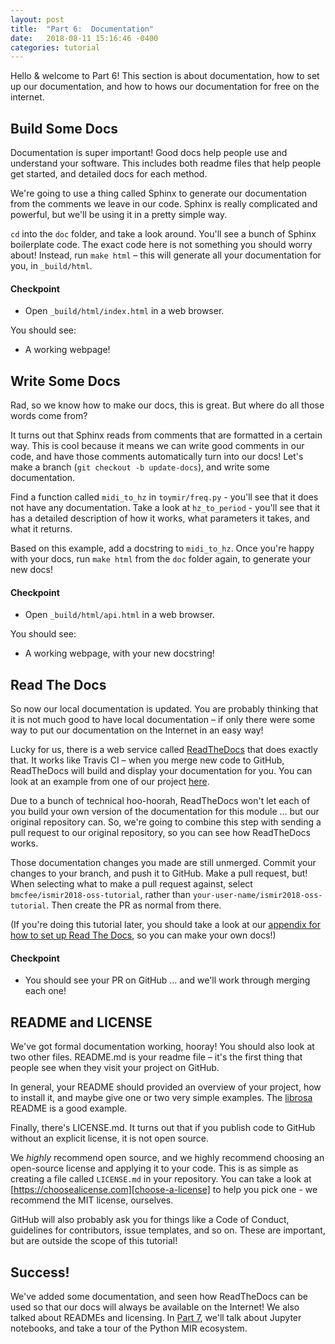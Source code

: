 ```yaml
---
layout: post
title:  "Part 6:  Documentation"
date:   2018-08-11 15:16:46 -0400
categories: tutorial
---
```

Hello & welcome to Part 6!  This section is about documentation, how to set up our documentation, and how to hows our documentation for free on the internet.

## Build Some Docs

Documentation is super important!  Good docs help people use and understand your software.  This includes both readme files that help people get started, and detailed docs for each method.

We're going to use a thing called Sphinx to generate our documentation from the comments we leave in our code.  Sphinx is really complicated and powerful, but we'll be using it in a pretty simple way.

`cd` into the `doc` folder, and take a look around.  You'll see a bunch of Sphinx boilerplate code.  The exact code here is not something you should worry about!  Instead, run `make html` – this will generate all your documentation for you, in `_build/html`.

#### Checkpoint

- Open `_build/html/index.html` in a web browser.

You should see:
- A working webpage!


## Write Some Docs

Rad, so we know how to make our docs, this is great.  But where do all those words come from?

It turns out that Sphinx reads from comments that are formatted in a certain way.  This is cool because it means we can write good comments in our code, and have those comments automatically turn into our docs!  Let's make a branch (`git checkout -b update-docs`), and write some documentation.

Find a function called `midi_to_hz` in `toymir/freq.py` - you'll see that it does not have any documentation.  Take a look at `hz_to_period` - you'll see that it has a detailed description of how it works, what parameters it takes, and what it returns.

Based on this example, add a docstring to `midi_to_hz`.  Once you're happy with your docs, run `make html` from the `doc` folder again, to generate your new docs!

#### Checkpoint

- Open `_build/html/api.html` in a web browser.

You should see:
- A working webpage, with your new docstring!


##  Read The Docs

So now our local documentation is updated.  You are probably thinking that it is not much good to have local documentation – if only there were some way to put our documentation on the Internet in an easy way!

Lucky for us, there is a web service called [ReadTheDocs][readthedocs] that does exactly that.  It works like Travis CI – when you merge new code to GitHub, ReadTheDocs will build and display your documentation for you.  You can look at an example from one of our project [here][amen-docs].

Due to a bunch of technical hoo-hoorah, ReadTheDocs won't let each of you build your own version of the documentation for this module ... but our original repository can.  So, we're going to combine this step with sending a pull request to our original repository, so you can see how ReadTheDocs works.

Those documentation changes you made are still unmerged.  Commit your changes to your branch, and push it to GitHub.  Make a pull request, but!  When selecting what to make a pull request against, select `bmcfee/ismir2018-oss-tutorial`, rather than `your-user-name/ismir2018-oss-tutorial`.  Then create the PR as normal from there.

(If you're doing this tutorial later, you should take a look at our [appendix for how to set up Read The Docs](tutorial-appendix), so you can make your own docs!)

#### Checkpoint

- You should see your PR on GitHub ... and we'll work through merging each one!


## README and LICENSE

We've got formal documentation working, hooray!  You should also look at two other files.  README.md is your readme file – it's the first thing that people see when they visit your project on GitHub.

In general, your README should provided an overview of your project, how to install it, and maybe give one or two very simple examples.  The [librosa][librosa-github] README is a good example.

Finally, there's LICENSE.md.  It turns out that if you publish code to GitHub without an explicit license, it is not open source.

We _highly_ recommend open source, and we highly recommend choosing an open-source license and applying it to your code.  This is as simple as creating a file called `LICENSE.md` in your repository.  You can take a look at [https://choosealicense.com][choose-a-license] to help you pick one - we recommend the MIT license, ourselves.

GitHub will also probably ask you for things like a Code of Conduct, guidelines for contributors, issue templates, and so on.  These are important, but are outside the scope of this tutorial!

## Success!

We've added some documentation, and seen how ReadTheDocs can be used so that our docs will always be available on the Internet!  We also talked about READMEs and licensing.  In [Part 7][tutorial-part-7], we'll talk about Jupyter notebooks, and take a tour of the Python MIR ecosystem.

[librosa-github]: https://github.com/librosa/librosa
[tutorial-part-7]: https://bmcfee.github.io/ismir2018-oss-tutorial/tutorial/2018/08/10/part-7.html
[readthedocs]: https://readthedocs.org/
[amen-docs]: https://amen.readthedocs.io/en/latest/
[choose-a-license]: https://choosealicense.com/
[tutorial-appendix]: https://bmcfee.github.io/ismir2018-oss-tutorial/tutorial/2018/08/08/appendix.html
